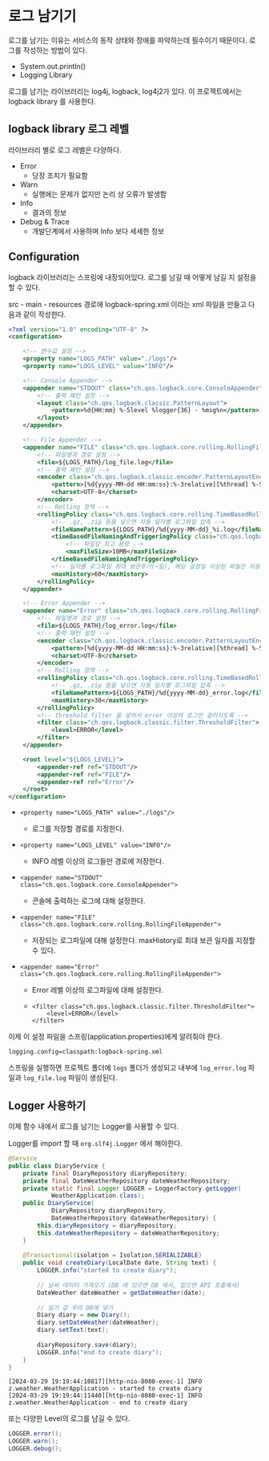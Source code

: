 # 로그 남기기
로그를 남기는 이유는 서비스의 동작 상태와 장애를 파악하는데 필수이기 때문이다. 로그를 작성하는 방법이 있다.
- System.out.println()
- Logging Library

로그를 남기는 라이브러리는 log4j, logback, log4j2가 있다. 이 프로젝트에서는 logback library 를 사용한다.

## logback library 로그 레벨
라이브러리 별로 로그 레벨은 다양하다.
- Error
    - 당장 조치가 필요함
- Warn
    - 실행에는 문제가 없지만 논리 상 오류가 발생함
- Info
    - 결과의 정보
- Debug & Trace
    - 개발단계에서 사용하며 Info 보다 세세한 정보

## Configuration
logback 라이브러리는 스프링에 내장되어있다. 로그를 남길 때 어떻게 남길 지 설정을 할 수 있다.

src - main - resources 경로에 logback-spring.xml 이라는 xml 파일을 만들고 다음과 같이 작성한다.

```xml
<?xml version="1.0" encoding="UTF-8" ?>
<configuration>

    <!-- 변수값 설정 -->
    <property name="LOGS_PATH" value="./logs"/>
    <property name="LOGS_LEVEL" value="INFO"/>

    <!-- Console Appender -->
    <appender name="STDOUT" class="ch.qos.logback.core.ConsoleAppender">
        <!-- 출력 패턴 설정 -->
        <layout class="ch.qos.logback.classic.PatternLayout">
            <pattern>%d{HH:mm} %-5level %logger{36} - %msg%n</pattern>
        </layout>
    </appender>

    <!-- File Appender -->
    <appender name="FILE" class="ch.qos.logback.core.rolling.RollingFileAppender">
        <!-- 파일명과 경로 설정 -->
        <file>${LOGS_PATH}/log_file.log</file>
        <!-- 출력 패턴 설정 -->
        <encoder class="ch.qos.logback.classic.encoder.PatternLayoutEncoder">
            <pattern>[%d{yyyy-MM-dd HH:mm:ss}:%-3relative][%thread] %-5level %logger{35} - %msg%n</pattern>
            <charset>UTF-8</charset>
        </encoder>
        <!-- Rolling 정책 -->
        <rollingPolicy class="ch.qos.logback.core.rolling.TimeBasedRollingPolicy">
            <!-- .gz, .zip 등을 넣으면 자동 일자별 로그파일 압축 -->
            <fileNamePattern>${LOGS_PATH}/%d{yyyy-MM-dd}_%i.log</fileNamePattern>
            <timeBasedFileNamingAndTriggeringPolicy class="ch.qos.logback.core.rolling.SizeAndTimeBasedFNATP">
                <!-- 파일당 최고 용량 -->
                <maxFileSize>10MB</maxFileSize>
            </timeBasedFileNamingAndTriggeringPolicy>
            <!-- 일자별 로그파일 최대 보관주기(~일), 해당 설정일 이상된 파일은 자동으로 제거 -->
            <maxHistory>60</maxHistory>
        </rollingPolicy>
    </appender>

    <!-- Error Appender -->
    <appender name="Error" class="ch.qos.logback.core.rolling.RollingFileAppender">
        <!-- 파일명과 경로 설정 -->
        <file>${LOGS_PATH}/log_error.log</file>
        <!-- 출력 패턴 설정 -->
        <encoder class="ch.qos.logback.classic.encoder.PatternLayoutEncoder">
            <pattern>[%d{yyyy-MM-dd HH:mm:ss}:%-3relative][%thread] %-5level %logger{35} - %msg%n</pattern>
            <charset>UTF-8</charset>
        </encoder>
        <!-- Rolling 정책 -->
        <rollingPolicy class="ch.qos.logback.core.rolling.TimeBasedRollingPolicy">
            <!-- .gz, .zip 등을 넣으면 자동 일자별 로그파일 압축 -->
            <fileNamePattern>${LOGS_PATH}/%d{yyyy-MM-dd}_error.log</fileNamePattern>
            <maxHistory>30</maxHistory>
        </rollingPolicy>
        <!-- threshold filter 을 넣어서 error 이상의 로그만 걸러지도록 -->
        <filter class="ch.qos.logback.classic.filter.ThresholdFilter">
            <level>ERROR</level>
        </filter>
    </appender>

    <root level="${LOGS_LEVEL}">
        <appender-ref ref="STDOUT"/>
        <appender-ref ref="FILE"/>
        <appender-ref ref="Error"/>
    </root>
</configuration>
```

- `<property name="LOGS_PATH" value="./logs"/>`
    - 로그를 저장할 경로를 지정한다.

- `<property name="LOGS_LEVEL" value="INFO"/>`
    - INFO 레벨 이상의 로그들만 경로에 저장한다.

- `<appender name="STDOUT" class="ch.qos.logback.core.ConsoleAppender">`
    - 콘솔에 출력하는 로그에 대해 설정한다.

- `<appender name="FILE" class="ch.qos.logback.core.rolling.RollingFileAppender">`
    - 저장되는 로그파일에 대해 설정한다. maxHistory로 최대 보관 일자를 지정할 수 있다.

- `<appender name="Error" class="ch.qos.logback.core.rolling.RollingFileAppender">`
    - Error 레벨 이상의 로그파일에 대해 설정한다.
    -   ```
        <filter class="ch.qos.logback.classic.filter.ThresholdFilter">
            <level>ERROR</level>
        </filter>
        ```
이제 이 설정 파일을 스프링(application.properties)에게 알려줘야 한다.

```properties
logging.config=classpath:logback-spring.xml
```

스프링을 실행하면 프로젝트 폴더에 `logs` 폴더가 생성되고 내부에 `log_error.log` 파일과 `log_file.log` 파일이 생성된다.

## Logger 사용하기
이제 함수 내에서 로그를 남기는 Logger를 사용할 수 있다.

Logger를 import 할 때 `org.slf4j.Logger` 에서 해야한다.

```java
@Service
public class DiaryService {
    private final DiaryRepository diaryRepository;
    private final DateWeatherRepository dateWeatherRepository;
    private static final Logger LOGGER = LoggerFactory.getLogger(
            WeatherApplication.class);
    public DiaryService(
            DiaryRepository diaryRepository,
            DateWeatherRepository dateWeatherRepository) {
        this.diaryRepository = diaryRepository;
        this.dateWeatherRepository = dateWeatherRepository;
    }
    
    @Transactional(isolation = Isolation.SERIALIZABLE)
    public void createDiary(LocalDate date, String text) {
        LOGGER.info("started to create diary");
        
        // 날씨 데이터 가져오기 (DB 에 있으면 DB 에서, 없으면 API 호출해서)
        DateWeather dateWeather = getDateWeather(date);
        
        // 일기 값 우리 DB에 넣기
        Diary diary = new Diary();
        diary.setDateWeather(dateWeather);
        diary.setText(text);
        
        diaryRepository.save(diary);
        LOGGER.info("end to create diary");
    }
}
```
```log
[2024-03-29 19:19:44:10817][http-nio-8080-exec-1] INFO  z.weather.WeatherApplication - started to create diary
[2024-03-29 19:19:44:11440][http-nio-8080-exec-1] INFO  z.weather.WeatherApplication - end to create diary
```

또는 다양한 Level의 로그를 남길 수 있다.
```java
LOGGER.error();
LOGGER.warn();
LOGGER.debug();
```